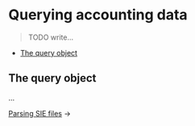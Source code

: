 # Querying accounting data

> TODO write...

- [The query object](#The-query-object)

## The query object

...

[Parsing SIE files](02-parsing-sie-files.md) &rarr;
